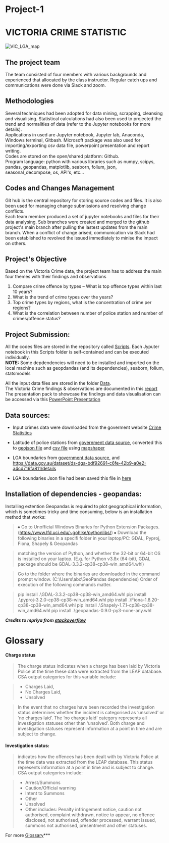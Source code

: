
# Project-1
# VICTORIA CRIME STATISTIC

![VIC_LGA_map](/../main/Figures/VIC_LGA_map.png)

## The project team
The team consisted of four members with various backgrounds and experienced that allocated by the class instructor. Regular catch ups and communications were done via Slack and zoom.

## Methodologies
Several techniques had been adopted for data mining, scrapping, cleansing and visualising. Statistical calculations had also been used to projected the trend and normalities of data (refer to the Jupyter notebooks for more details). <br />
Applications in used are Jupyter notebook, Jupyter lab, Anaconda, Windows terminal, Gitbash. Microsoft package was also used for importing/exporting csv data file, powerpoint presentation and report writing.<br />
Codes are stored on the open/shared platform: Github.<br />
Program language: python with various libraries such as numpy, scipys, pandas, geopandas, matplotlib, seaborn, folium, json, seasonal_decompose, os, API's, etc...

## Codes and Changes Management
Git hub is the central repository for storing source codes and files. It is also been used for managing change submissions and resolving change conflicts. <br />
Each team member produced a set of jupyter notebooks and files for their data analysing. Sub branches were created and merged to the github project's main branch after pulling the lastest updates from the main branch. When a conflict of change arised, communication via Slack had been established to revolved the issued immediately to minise the impact on others.

## Project's Objective
Based on the Victoria Crime data, the project team has to address the main four themes with their findings and observations
1. Compare crime offence by types – What is top offence types within last 10 years?
2. What is the trend of crime types over the years?
3. Top crime types by regions, what is the concentration of crime per regions?
4. What is the correlation between number of police station and number of crimes/offence status?

## Project Submission:

All the codes files are stored in the repository called [Scripts](/../main/Scripts/). Each Jyputer notebook in this Scripts folder is self-contained and can be executed individually.<br />
**NOTE:** Some depdendencies will need to be installed and imported on the local machine such as geopdandas (and its dependencies), seaborn, folium, statsmodels <br />

All the input data files are stored in the folder [Data](/../main/Data/).<br />
The Victoria Crime findings & observations are documented in this [report](/../main/Write_up_report.docx)<br />
The presentation pack to showcase the findings and data visualisation can be accessed via this [PowerPoint Presentation](/../main/Crime_Victoria_PowerPoint_Presentation.pptx)<br />

## Data sources:

- Input crimes data were downloaded from the goverment website [Crime Statistics](https://www.crimestatistics.vic.gov.au/crime-statistics/latest-victorian-crime-data/download-data)

- Latitude of police stations from [government data source](https://data.gov.au/dataset/ds-aurin-aurin%3Adatasource-VIC_Govt_DELWP-VIC_Govt_DELWP_datavic_VMFEAT_POLICE_STATION/distribution/dist-aurin-aurin%3Adatasource-VIC_Govt_DELWP-VIC_Govt_DELWP_datavic_VMFEAT_POLICE_STATION-0/details?q=), converted this to [geojson file](/../main/Data/VMFEAT_POLICE_STATION.json) and [csv file](/../main/Data/VMFEAT_POLICE_STATION.csv)  using [mapshaper](https://mapshaper.org/)

- LGA boundaries from [government data source](https://data.gov.au/dataset/ds-dga-bdf92691-c6fe-42b9-a0e2-a4cd716fa811/distribution/dist-dga-ce0a0ed3-6003-47fd-88ad-4b49d9337d47/details?q=), and https://data.gov.au/dataset/ds-dga-bdf92691-c6fe-42b9-a0e2-a4cd716fa811/details

- LGA boundaries Json file had been saved this file in [here](/../main//Data/LGA_boundaries.json)


## Installation of dependencies - geopandas:

Installing extention Geopandas is required to plot geographical information, which is sometimes tricky and time consuming, below is an installation method that works:

>⦁ Go to Unofficial Windows Binaries for Python Extension Packages. (https://www.lfd.uci.edu/~gohlke/pythonlibs/)
>⦁ Download the following binaries in a specifi folder in your laptop/PC: GDAL, Pyproj, Fiona, Shapely & Geopandas

>matching the version of Python, and whether the 32-bit or 64-bit OS is installed on your laptop. (E.g. for Python v3.8x (64-bit), GDAL package should be GDAL-3.3.2-cp38-cp38-win_amd64.whl)

>Go to the folder where the binaries are downloaded in the command prompt window. (C:\Users\abc\GeoPandas dependencies) Order of execution of the following commands matter.

>pip install .\GDAL-3.3.2-cp38-cp38-win_amd64.whl
>pip install .\pyproj-3.2.0-cp38-cp38-win_amd64.whl
>pip install .\Fiona-1.8.20-cp38-cp38-win_amd64.whl
>pip install .\Shapely-1.7.1-cp38-cp38-win_amd64.whl
>pip install .\geopandas-0.9.0-py3-none-any.whl

***Credits to mpriya from [stackoverflow](https://stackoverflow.com/questions/41009215/importerror-no-module-named-geopandas)***

# Glossary
#### Charge status ####
>The charge status indicates when a charge has been laid by Victoria Police at the time these data were extracted from the LEAP database. CSA output categories for this variable include:

>- Charges Laid,
>- No Charges Laid,
>- Unsolved

>In the event that no charges have been recorded the investigation status determines whether the incident is categorised as ‘unsolved’ or ‘no charges laid’. The ‘no charges laid’ category represents all investigation statuses other than ‘unsolved’. Both charge and investigation statuses represent information at a point in time and are subject to change.

#### Investigation status:
>indicates how the offences has been dealt with by Victoria Police at the time data was extracted from the LEAP database. This status represents information at a point in time and is subject to change.
CSA output categories include:

>- Arrest/Summons
>- Caution/Official warning
>- Intent to Summons
>- Other
>- Unsolved
>- Other includes: Penalty infringement notice, caution not authorised, complaint withdrawn, notice to appear, no offence disclosed, not authorised, offender processed, warrant issued, summons not authorised, presentment and other statuses.


For more [Glossary](https://www.crimestatistics.vic.gov.au/about-the-data/glossary-and-data-dictionary)***

